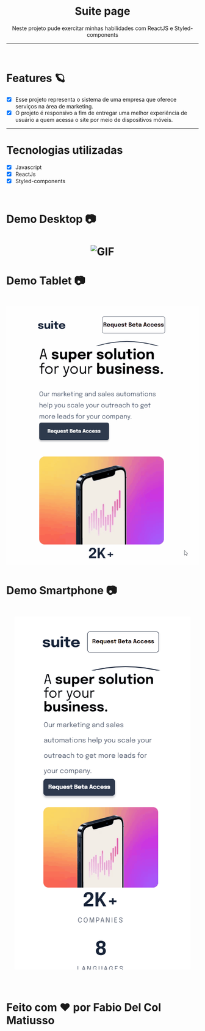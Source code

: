 <div align = "center">
    <h1>Suite page</h1>
</div>

<p align = "center">Neste projeto pude exercitar minhas habilidades com ReactJS e Styled-components</p>

---
<br>

# Features 🪐

- [x] Esse projeto representa o sistema de uma empresa que oferece serviços na área de marketing. <br>
- [x] O projeto é responsivo a fim de entregar uma melhor experiência de usuário a quem acessa o site por meio de dispositivos móveis. <br>

---

# Tecnologias utilizadas

- [x] Javascript
- [x] ReactJs
- [x] Styled-components

<br>

# Demo Desktop 📷

<h1 align = "center">
    <img alt = "GIF" title = "GIF" src = "./src/github/gif-desktop-suite-page.gif"/>
</h1>

# Demo Tablet 📷

<h1 align = "center">
    <img alt = "GIF" title = "GIF" src = "./src/github/gif-tablet-suite-page.gif"/>
</h1>

# Demo Smartphone 📷

<h1 align = "center">
    <img alt = "GIF" title = "GIF" src = "./src/github/gif-smartphone-suite-page.gif"/>
</h1>

<br>

# Feito com ❤️ por Fabio Del Col Matiusso
